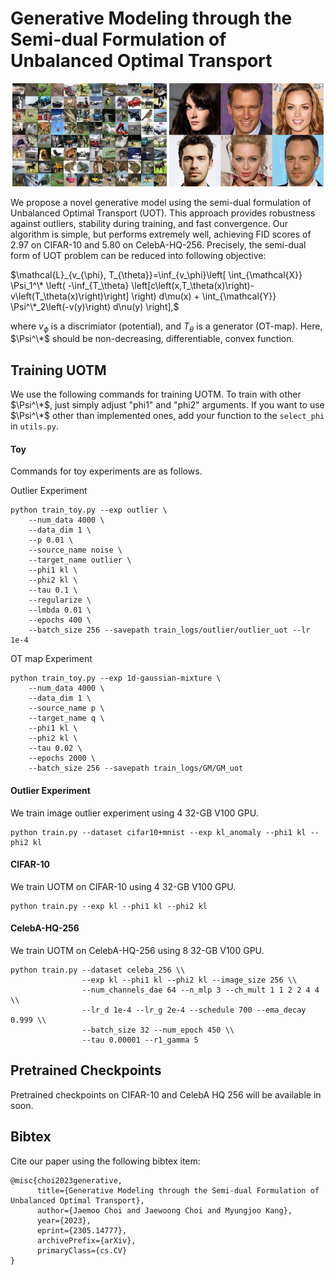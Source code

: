 # Generative Modeling through the Semi-dual Formulation of Unbalanced Optimal Transport
<p align="middle">
  <img src="assets/cifar10_main.png" width="49%" />
  <img src="assets/celeba_main.png" width="49%" /> 
</p>
We propose a novel generative model using the semi-dual formulation of Unbalanced Optimal Transport (UOT). This approach provides robustness against outliers, stability during training, and fast convergence. Our algorithm is simple, but performs extremely well, achieving FID scores of 2.97 on CIFAR-10 and 5.80 on CelebA-HQ-256.
Precisely, the semi-dual form of UOT problem can be reduced into following objective:

$\mathcal{L}_{v_{\phi}, T_{\theta}}=\inf_{v_\phi}\left[ \int_{\mathcal{X}} \Psi_1^\* \left( -\inf_{T_\theta} \left[c\left(x,T_\theta(x)\right)-v\left(T_\theta(x)\right)\right] \right) d\mu(x) + \int_{\mathcal{Y}} \Psi^\*_2\left(-v(y)\right) d\nu(y) \right],$

where $v_\phi$ is a discrimiator (potential), and $T_\theta$ is a generator (OT-map).
Here, $\Psi^\*$ should be non-decreasing, differentiable, convex function.

## Training UOTM ##
We use the following commands for training UOTM.
To train with other $\Psi^\*$, just simply adjust "phi1" and "phi2" arguments.
If you want to use $\Psi^\*$ other than implemented ones, add your function to the ``select_phi`` in ``utils.py``.

#### Toy ####
Commands for toy experiments are as follows.

Outlier Experiment
```
python train_toy.py --exp outlier \
    --num_data 4000 \
    --data_dim 1 \
    --p 0.01 \
    --source_name noise \
    --target_name outlier \
    --phi1 kl \
    --phi2 kl \
    --tau 0.1 \
    --regularize \
    --lmbda 0.01 \
    --epochs 400 \
    --batch_size 256 --savepath train_logs/outlier/outlier_uot --lr 1e-4
```
OT map Experiment
```
python train_toy.py --exp 1d-gaussian-mixture \
    --num_data 4000 \
    --data_dim 1 \
    --source_name p \
    --target_name q \
    --phi1 kl \
    --phi2 kl \
    --tau 0.02 \
    --epochs 2000 \
    --batch_size 256 --savepath train_logs/GM/GM_uot
```
#### Outlier Experiment ####
We train image outlier experiment using 4 32-GB V100 GPU.
```
python train.py --dataset cifar10+mnist --exp kl_anomaly --phi1 kl --phi2 kl
```

#### CIFAR-10 ####
We train UOTM on CIFAR-10 using 4 32-GB V100 GPU. 
```
python train.py --exp kl --phi1 kl --phi2 kl
```

#### CelebA-HQ-256 ####
We train UOTM on CelebA-HQ-256 using 8 32-GB V100 GPU. 
```
python train.py --dataset celeba_256 \\
                --exp kl --phi1 kl --phi2 kl --image_size 256 \\
                --num_channels_dae 64 --n_mlp 3 --ch_mult 1 1 2 2 4 4 \\
                --lr_d 1e-4 --lr_g 2e-4 --schedule 700 --ema_decay 0.999 \\
                --batch_size 32 --num_epoch 450 \\
                --tau 0.00001 --r1_gamma 5
```


## Pretrained Checkpoints ##
Pretrained checkpoints on CIFAR-10 and CelebA HQ 256 will be available in soon. 


## Bibtex ##
Cite our paper using the following bibtex item:
```
@misc{choi2023generative,
      title={Generative Modeling through the Semi-dual Formulation of Unbalanced Optimal Transport}, 
      author={Jaemoo Choi and Jaewoong Choi and Myungjoo Kang},
      year={2023},
      eprint={2305.14777},
      archivePrefix={arXiv},
      primaryClass={cs.CV}
}
```

